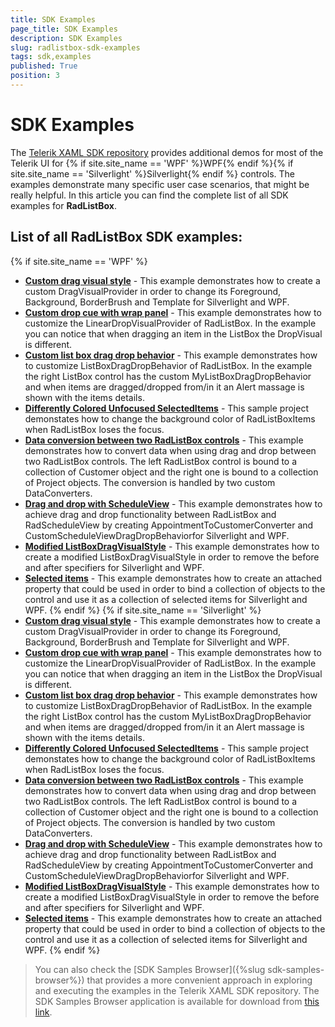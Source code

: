 ```yaml
---
title: SDK Examples
page_title: SDK Examples
description: SDK Examples
slug: radlistbox-sdk-examples
tags: sdk,examples
published: True
position: 3
---
```


# SDK Examples

The [Telerik XAML SDK repository](https://github.com/telerik/xaml-sdk/tree/master/) provides additional demos for most of the Telerik UI for {% if site.site_name == 'WPF' %}WPF{% endif %}{% if site.site_name == 'Silverlight' %}Silverlight{% endif %} controls. The examples demonstrate many specific user case scenarios, that might be really helpful. In this article you can find the complete list of all SDK examples for __RadListBox__.

## List of all RadListBox SDK examples:

{% if site.site_name == 'WPF' %}

* __[Custom drag visual style](https://github.com/telerik/xaml-sdk/tree/master/ListBox/CustomDragVisualStyle)__ - This example demonstrates how to create a custom DragVisualProvider in order to change its Foreground, Background, BorderBrush and Template for Silverlight and WPF.
* __[Custom drop cue with wrap panel](https://github.com/telerik/xaml-sdk/tree/master/ListBox/CustomDropCueWithWrapPanel)__ - This example demonstrates how to customize the LinearDropVisualProvider of RadListBox. In the example you can notice that when dragging an item in the ListBox the DropVisual is different.
* __[Custom list box drag drop behavior](https://github.com/telerik/xaml-sdk/tree/master/ListBox/CustomListBoxDragDropBehavior)__ - This example demonstrates how to customize ListBoxDragDropBehavior of RadListBox. In the example the right ListBox control has the custom MyListBoxDragDropBehavior and when items are dragged/dropped from/in it an Alert massage is shown with the items details.
* __[Differently Colored Unfocused SelectedItems](https://github.com/telerik/xaml-sdk/tree/master/ListBox/DifferentlyColoredUnfocusedSelectedItems)__ - 
This sample project demonstates how to change the background color of RadListBoxItems when RadListBox loses the focus.
* __[Data conversion between two RadListBox controls](https://github.com/telerik/xaml-sdk/tree/master/ListBox/DragDropDataConversion)__ - 
This example demonstrates how to convert data when using drag and drop between two RadListBox controls. The left RadListBox control is bound to a collection of Customer object and the right one is bound to a collection of Project objects. The conversion is handled by two custom DataConverters.
* __[Drag and drop with ScheduleView](https://github.com/telerik/xaml-sdk/tree/master/ListBox/DragDropWithScheduleView)__ - This example demonstrates how to achieve drag and drop functionality between RadListBox and RadScheduleView by creating AppointmentToCustomerConverter and CustomScheduleViewDragDropBehaviorfor Silverlight and WPF.
* __[Modified ListBoxDragVisualStyle](https://github.com/telerik/xaml-sdk/tree/master/ListBox/ModifyListBoxDragVisualStyle)__ - 
This example demonstrates how to create a modified ListBoxDragVisualStyle in order to remove the before and after specifiers for Silverlight and WPF.
* __[Selected items](https://github.com/telerik/xaml-sdk/tree/master/ListBox/SelectedItems)__ - This example demonstrates how to create an attached property that could be used in order to bind a collection of objects to the control  and use it as a collection of selected items for Silverlight and WPF.
{% endif %}
{% if site.site_name == 'Silverlight' %}
* __[Custom drag visual style](https://github.com/telerik/xaml-sdk/tree/master/ListBox/CustomDragVisualStyle)__ - This example demonstrates how to create a custom DragVisualProvider in order to change its Foreground, Background, BorderBrush and Template for Silverlight and WPF.
* __[Custom drop cue with wrap panel](https://github.com/telerik/xaml-sdk/tree/master/ListBox/CustomDropCueWithWrapPanel)__ - This example demonstrates how to customize the LinearDropVisualProvider of RadListBox. In the example you can notice that when dragging an item in the ListBox the DropVisual is different.
* __[Custom list box drag drop behavior](https://github.com/telerik/xaml-sdk/tree/master/ListBox/CustomListBoxDragDropBehavior)__ - This example demonstrates how to customize ListBoxDragDropBehavior of RadListBox. In the example the right ListBox control has the custom MyListBoxDragDropBehavior and when items are dragged/dropped from/in it an Alert massage is shown with the items details.
* __[Differently Colored Unfocused SelectedItems](https://github.com/telerik/xaml-sdk/tree/master/ListBox/DifferentlyColoredUnfocusedSelectedItems)__ - 
This sample project demonstates how to change the background color of RadListBoxItems when RadListBox loses the focus.
* __[Data conversion between two RadListBox controls](https://github.com/telerik/xaml-sdk/tree/master/ListBox/DragDropDataConversion)__ - 
This example demonstrates how to convert data when using drag and drop between two RadListBox controls. The left RadListBox control is bound to a collection of Customer object and the right one is bound to a collection of Project objects. The conversion is handled by two custom DataConverters.
* __[Drag and drop with ScheduleView](https://github.com/telerik/xaml-sdk/tree/master/ListBox/DragDropWithScheduleView)__ - This example demonstrates how to achieve drag and drop functionality between RadListBox and RadScheduleView by creating AppointmentToCustomerConverter and CustomScheduleViewDragDropBehaviorfor Silverlight and WPF.
* __[Modified ListBoxDragVisualStyle](https://github.com/telerik/xaml-sdk/tree/master/ListBox/ModifyListBoxDragVisualStyle)__ - 
This example demonstrates how to create a modified ListBoxDragVisualStyle in order to remove the before and after specifiers for Silverlight and WPF.
* __[Selected items](https://github.com/telerik/xaml-sdk/tree/master/ListBox/SelectedItems)__ - This example demonstrates how to create an attached property that could be used in order to bind a collection of objects to the control  and use it as a collection of selected items for Silverlight and WPF.
{% endif %}

>You can also check the [SDK Samples Browser]({%slug sdk-samples-browser%}) that provides a more convenient approach in exploring and executing the examples in the Telerik XAML SDK repository. The SDK Samples Browser application is available for download from [this link](http://demos.telerik.com/xaml-sdkbrowser/).